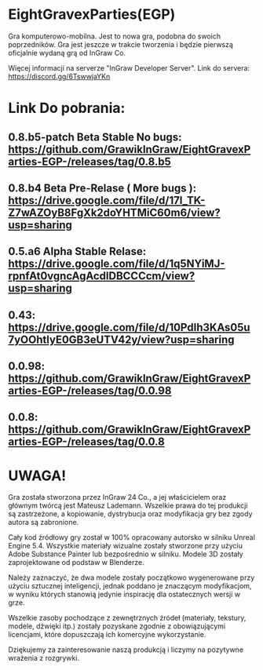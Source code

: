 # EightGravexParties(EGP)
Gra komputerowo-mobilna. Jest to nowa gra, podobna do swoich poprzedników. Gra jest jeszcze w trakcie tworzenia i będzie pierwszą oficjalnie wydaną grą od InGraw Co.

Więcej informacji na serverze "InGraw Developer Server". Link do servera: https://discord.gg/6TswwjaYKn

# Link Do pobrania:
0.8.b5-patch Beta Stable No bugs:
https://github.com/GrawikInGraw/EightGravexParties-EGP-/releases/tag/0.8.b5
---
0.8.b4 Beta Pre-Relase ( More bugs ):
https://drive.google.com/file/d/17l_TK-Z7wAZOyB8FgXk2doYHTMiC60m6/view?usp=sharing
---
0.5.a6 Alpha Stable Relase:
https://drive.google.com/file/d/1q5NYiMJ-rpnfAt0vgncAgAcdlDBCCCcm/view?usp=sharing
---
0.43:
https://drive.google.com/file/d/10PdIh3KAs05u7yOOhtlyE0GB3eUTV42y/view?usp=sharing
---
0.0.98:
https://github.com/GrawikInGraw/EightGravexParties-EGP-/releases/tag/0.0.98
----
0.0.8:
https://github.com/GrawikInGraw/EightGravexParties-EGP-/releases/tag/0.0.8
---


# UWAGA!
Gra została stworzona przez InGraw 24 Co., a jej właścicielem oraz głównym twórcą jest Mateusz Lademann. Wszelkie prawa do tej produkcji są zastrzeżone, a kopiowanie, dystrybucja oraz modyfikacja gry bez zgody autora są zabronione.

Cały kod źródłowy gry został w 100% opracowany autorsko w silniku Unreal Engine 5.4.
Wszystkie materiały wizualne zostały stworzone przy użyciu Adobe Substance Painter lub bezpośrednio w silniku. Modele 3D zostały zaprojektowane od podstaw w Blenderze.

Należy zaznaczyć, że dwa modele zostały początkowo wygenerowane przy użyciu sztucznej inteligencji, jednak poddano je znaczącym modyfikacjom, w wyniku których stanowią jedynie inspirację dla ostatecznych wersji w grze.

Wszelkie zasoby pochodzące z zewnętrznych źródeł (materiały, tekstury, modele, dźwięki itp.) zostały pozyskane zgodnie z obowiązującymi licencjami, które dopuszczają ich komercyjne wykorzystanie.

Dziękujemy za zainteresowanie naszą produkcją i liczymy na pozytywne wrażenia z rozgrywki.
